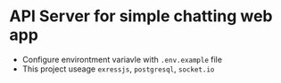 <!-- @format -->

# API Server for simple chatting web app

- Configure environtment variavle with `.env.example` file
- This project useage `exressjs`, `postgresql`, `socket.io`
